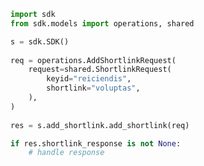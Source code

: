 <!-- Start SDK Example Usage -->
```python
import sdk
from sdk.models import operations, shared

s = sdk.SDK()
    
req = operations.AddShortlinkRequest(
    request=shared.ShortlinkRequest(
        keyid="reiciendis",
        shortlink="voluptas",
    ),
)
    
res = s.add_shortlink.add_shortlink(req)

if res.shortlink_response is not None:
    # handle response
```
<!-- End SDK Example Usage -->